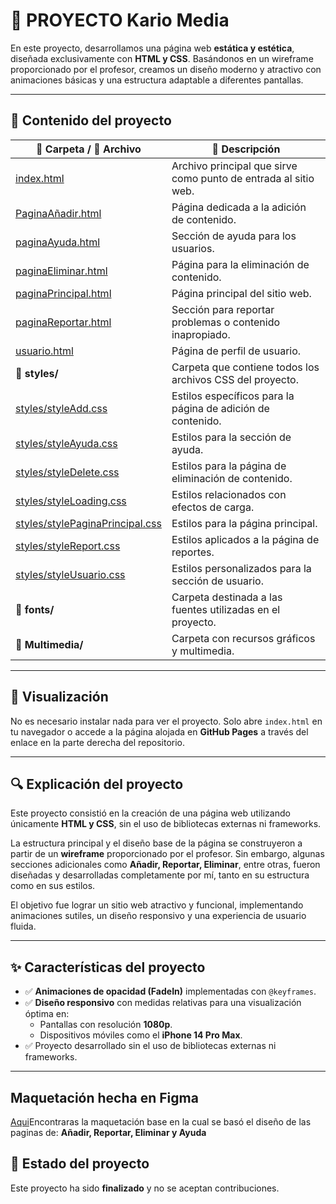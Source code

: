# 🎨 **PROYECTO Kario Media**  

En este proyecto, desarrollamos una página web **estática y estética**, diseñada exclusivamente con **HTML y CSS**. Basándonos en un wireframe proporcionado por el profesor, creamos un diseño moderno y atractivo con animaciones básicas y una estructura adaptable a diferentes pantallas.  

---  

## 📂 **Contenido del proyecto**  

| 📁 Carpeta / 📄 Archivo | 📌 Descripción |
|----------------|-------------|
| [index.html](https://github.com/Mvteiio/Proyecto_HTML_S1_RomanMateo_VeraDavid/blob/master/index.html)| Archivo principal que sirve como punto de entrada al sitio web. |
| [PaginaAñadir.html](https://github.com/Mvteiio/Proyecto_HTML_S1_RomanMateo_VeraDavid/blob/master/PaginaA%C3%B1adir.html) | Página dedicada a la adición de contenido. |
| [paginaAyuda.html](https://github.com/Mvteiio/Proyecto_HTML_S1_RomanMateo_VeraDavid/blob/master/paginaAyuda.html) | Sección de ayuda para los usuarios. |
| [paginaEliminar.html](https://github.com/Mvteiio/Proyecto_HTML_S1_RomanMateo_VeraDavid/blob/master/paginaEliminar.html)  | Página para la eliminación de contenido. |
| [paginaPrincipal.html](https://github.com/Mvteiio/Proyecto_HTML_S1_RomanMateo_VeraDavid/blob/master/paginaPrincipal.html)  | Página principal del sitio web. |
| [paginaReportar.html](https://github.com/Mvteiio/Proyecto_HTML_S1_RomanMateo_VeraDavid/blob/master/paginaReportar.html)  | Sección para reportar problemas o contenido inapropiado. |
| [usuario.html](https://github.com/Mvteiio/Proyecto_HTML_S1_RomanMateo_VeraDavid/blob/master/usuario.html)  | Página de perfil de usuario. |
| **📁 styles/**  | Carpeta que contiene todos los archivos CSS del proyecto. |
| [styles/styleAdd.css](https://github.com/Mvteiio/Proyecto_HTML_S1_RomanMateo_VeraDavid/blob/master/styles/styleAdd.css)  | Estilos específicos para la página de adición de contenido. |
| [styles/styleAyuda.css](https://github.com/Mvteiio/Proyecto_HTML_S1_RomanMateo_VeraDavid/blob/master/styles/styleAyuda.css)  | Estilos para la sección de ayuda. |
| [styles/styleDelete.css](https://github.com/Mvteiio/Proyecto_HTML_S1_RomanMateo_VeraDavid/blob/master/styles/styleDelete.css)  | Estilos para la página de eliminación de contenido. |
| [styles/styleLoading.css](https://github.com/Mvteiio/Proyecto_HTML_S1_RomanMateo_VeraDavid/blob/master/styles/styleLoading.css)  | Estilos relacionados con efectos de carga. |
| [styles/stylePaginaPrincipal.css](https://github.com/Mvteiio/Proyecto_HTML_S1_RomanMateo_VeraDavid/blob/master/styles/stylePaginaPrincipal.css)  | Estilos para la página principal. |
| [styles/styleReport.css](https://github.com/Mvteiio/Proyecto_HTML_S1_RomanMateo_VeraDavid/blob/master/styles/styleReport.css)  | Estilos aplicados a la página de reportes. |
| [styles/styleUsuario.css](https://github.com/Mvteiio/Proyecto_HTML_S1_RomanMateo_VeraDavid/blob/master/styles/styleUsuario.css)  | Estilos personalizados para la sección de usuario. |
| **📁 fonts/**  | Carpeta destinada a las fuentes utilizadas en el proyecto. |
| **📁 Multimedia/**  | Carpeta con recursos gráficos y multimedia. |

---  

## 🚀 **Visualización**  

No es necesario instalar nada para ver el proyecto. Solo abre `index.html` en tu navegador o accede a la página alojada en **GitHub Pages** a través del enlace en la parte derecha del repositorio.  

---  

## 🔍 **Explicación del proyecto**  

Este proyecto consistió en la creación de una página web utilizando únicamente **HTML y CSS**, sin el uso de bibliotecas externas ni frameworks.  

La estructura principal y el diseño base de la página se construyeron a partir de un **wireframe** proporcionado por el profesor. Sin embargo, algunas secciones adicionales como **Añadir, Reportar, Eliminar**, entre otras, fueron diseñadas y desarrolladas completamente por mí, tanto en su estructura como en sus estilos.  

El objetivo fue lograr un sitio web atractivo y funcional, implementando animaciones sutiles, un diseño responsivo y una experiencia de usuario fluida.  

---  

## ✨ **Características del proyecto**  

- ✅ **Animaciones de opacidad (FadeIn)** implementadas con `@keyframes`.  
- ✅ **Diseño responsivo** con medidas relativas para una visualización óptima en:  
  - Pantallas con resolución **1080p**.  
  - Dispositivos móviles como el **iPhone 14 Pro Max**.  
- ✅ Proyecto desarrollado sin el uso de bibliotecas externas ni frameworks.  

---  

## **Maquetación hecha en Figma**

[Aqui](https://www.figma.com/design/rLjpfVfVB2Hk4mXwo9eHPs/Untitled?node-id=0-1&t=PGGgTBGUOReiKFJ0-1)Encontraras la maquetación base en la cual se basó el diseño de las paginas de: **Añadir, Reportar, Eliminar y Ayuda**

## 📌 **Estado del proyecto**  

Este proyecto ha sido **finalizado** y no se aceptan contribuciones.  
